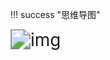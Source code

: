 !!! success "思维导图"



<img src="https://i.loli.net/2020/09/28/OlcvgQHIprn1Rsx.png" alt="img" style="zoom:200%;" />
